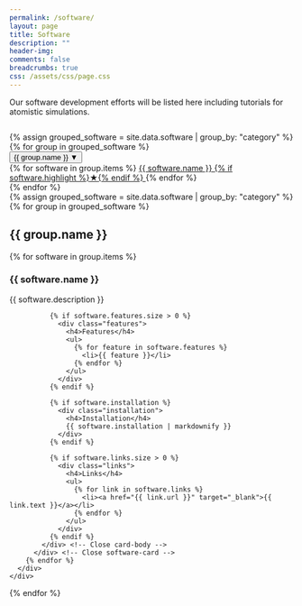 ```yaml
---
permalink: /software/
layout: page
title: Software
description: ""
header-img: 
comments: false
breadcrumbs: true
css: /assets/css/page.css
---
```


<div class="intro-row">
  <div class="intro-text">
    Our software development efforts will be listed here including tutorials for atomistic simulations.
  </div>
  <figure class="intro-image">
    <img src="{{ site.url }}/images/TJ.png" alt="">
  </figure>
</div>

<div class="toc-section">
  <div class="toc-nav">
    {% assign grouped_software = site.data.software | group_by: "category" %}
    {% for group in grouped_software %}
      <div class="toc-category">
        <button class="toc-category-btn" onclick="toggleTocDropdown(event)">
          {{ group.name }}
          <span class="toc-caret">▼</span>
        </button>
        <div class="toc-dropdown">
          {% for software in group.items %}
            <a href="#{{ software.name | slugify }}" class="toc-item">
              {{ software.name }}
              {% if software.highlight %}<span class="highlight-badge">★</span>{% endif %}
            </a>
          {% endfor %}
        </div>
      </div>
    {% endfor %}
  </div>
</div>

<div class="software-grid">
  {% assign grouped_software = site.data.software | group_by: "category" %}
  {% for group in grouped_software %}
    <div class="category-section">
      <h2>{{ group.name }}</h2>
      <div class="card-container">
        {% for software in group.items %}
          <div class="software-card{% if software.highlight %} highlighted{% endif %}">
            <div class="card-header">
              <h3>{{ software.name }}</h3>
            </div>
            <div class="card-body">
              <p class="description">{{ software.description }}</p>
              
              {% if software.features.size > 0 %}
                <div class="features">
                  <h4>Features</h4>
                  <ul>
                    {% for feature in software.features %}
                      <li>{{ feature }}</li>
                    {% endfor %}
                  </ul>
                </div>
              {% endif %}
              
              {% if software.installation %}
                <div class="installation">
                  <h4>Installation</h4>
                  {{ software.installation | markdownify }}
                </div>
              {% endif %}
              
              {% if software.links.size > 0 %}
                <div class="links">
                  <h4>Links</h4>
                  <ul>
                    {% for link in software.links %}
                      <li><a href="{{ link.url }}" target="_blank">{{ link.text }}</a></li>
                    {% endfor %}
                  </ul>
                </div>
              {% endif %}
            </div> <!-- Close card-body -->
          </div> <!-- Close software-card -->
        {% endfor %}
      </div>
    </div>
  {% endfor %}
</div>
<script src="{{ site.url }}/assets/js/software.js"></script>
